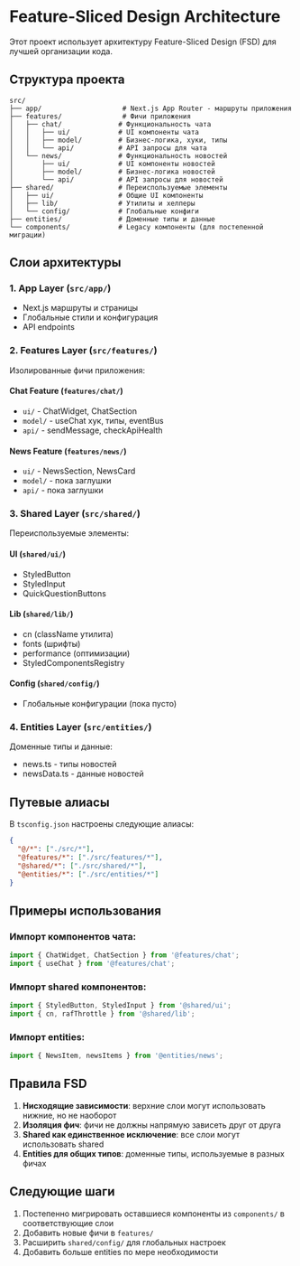 # Feature-Sliced Design Architecture

Этот проект использует архитектуру Feature-Sliced Design (FSD) для лучшей организации кода.

## Структура проекта

```
src/
├── app/                    # Next.js App Router - маршруты приложения
├── features/               # Фичи приложения
│   ├── chat/              # Функциональность чата
│   │   ├── ui/            # UI компоненты чата
│   │   ├── model/         # Бизнес-логика, хуки, типы
│   │   └── api/           # API запросы для чата
│   └── news/              # Функциональность новостей
│       ├── ui/            # UI компоненты новостей
│       ├── model/         # Бизнес-логика новостей
│       └── api/           # API запросы для новостей
├── shared/                # Переиспользуемые элементы
│   ├── ui/                # Общие UI компоненты
│   ├── lib/               # Утилиты и хелперы
│   └── config/            # Глобальные конфиги
├── entities/              # Доменные типы и данные
└── components/            # Legacy компоненты (для постепенной миграции)
```

## Слои архитектуры

### 1. App Layer (`src/app/`)

- Next.js маршруты и страницы
- Глобальные стили и конфигурация
- API endpoints

### 2. Features Layer (`src/features/`)

Изолированные фичи приложения:

#### Chat Feature (`features/chat/`)

- `ui/` - ChatWidget, ChatSection
- `model/` - useChat хук, типы, eventBus
- `api/` - sendMessage, checkApiHealth

#### News Feature (`features/news/`)

- `ui/` - NewsSection, NewsCard
- `model/` - пока заглушки
- `api/` - пока заглушки

### 3. Shared Layer (`src/shared/`)

Переиспользуемые элементы:

#### UI (`shared/ui/`)

- StyledButton
- StyledInput
- QuickQuestionButtons

#### Lib (`shared/lib/`)

- cn (className утилита)
- fonts (шрифты)
- performance (оптимизации)
- StyledComponentsRegistry

#### Config (`shared/config/`)

- Глобальные конфигурации (пока пусто)

### 4. Entities Layer (`src/entities/`)

Доменные типы и данные:

- news.ts - типы новостей
- newsData.ts - данные новостей

## Путевые алиасы

В `tsconfig.json` настроены следующие алиасы:

```json
{
  "@/*": ["./src/*"],
  "@features/*": ["./src/features/*"],
  "@shared/*": ["./src/shared/*"],
  "@entities/*": ["./src/entities/*"]
}
```

## Примеры использования

### Импорт компонентов чата:

```typescript
import { ChatWidget, ChatSection } from '@features/chat';
import { useChat } from '@features/chat';
```

### Импорт shared компонентов:

```typescript
import { StyledButton, StyledInput } from '@shared/ui';
import { cn, rafThrottle } from '@shared/lib';
```

### Импорт entities:

```typescript
import { NewsItem, newsItems } from '@entities/news';
```

## Правила FSD

1. **Нисходящие зависимости**: верхние слои могут использовать нижние, но не наоборот
2. **Изоляция фич**: фичи не должны напрямую зависеть друг от друга
3. **Shared как единственное исключение**: все слои могут использовать shared
4. **Entities для общих типов**: доменные типы, используемые в разных фичах

## Следующие шаги

1. Постепенно мигрировать оставшиеся компоненты из `components/` в соответствующие слои
2. Добавить новые фичи в `features/`
3. Расширить `shared/config/` для глобальных настроек
4. Добавить больше entities по мере необходимости
